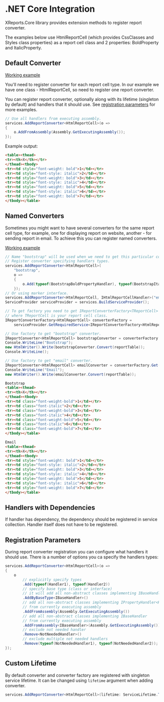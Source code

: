 # .NET Core Integration

XReports.Core library provides extension methods to register report converter.

The examples below use HtmlReportCell (which provides CssClasses and Styles class properties) as a report cell class and 2 properties: BoldProperty and ItalicProperty.

## Default Converter

[Working example](samples/net-core-integration/XReports.DocsSamples.NetCoreIntegration.DefaultConverter)

You'll need to register converter for each report cell type. In our example we have one class - HtmlReportCell, so need to register one report converter.

You can register report converter, optionally along with its lifetime (singleton by default) and handlers that it should use. See [registration parameters](#registration-parameters) for more examples.

```c#
// Use all handlers from executing assembly.
services.AddReportConverter<HtmlReportCell>(o =>
{
    o.AddFromAssembly(Assembly.GetExecutingAssembly());
});
```

Example output:

```html
<table><thead>
<tr><th>X</th></tr>
</thead><tbody>
<tr><td style="font-weight: bold">1</td></tr>
<tr><td style="font-style: italic">2</td></tr>
<tr><td style="font-weight: bold">3</td></tr>
<tr><td style="font-style: italic">4</td></tr>
<tr><td style="font-weight: bold">5</td></tr>
<tr><td style="font-style: italic">6</td></tr>
<tr><td style="font-weight: bold">7</td></tr>
</tbody></table>
```

## Named Converters

Sometimes you might want to have several converters for the same report cell type, for example, one for displaying report on website, another - for sending report in email. To achieve this you can register named converters.

[Working example](samples/net-core-integration/XReports.DocsSamples.NetCoreIntegration.NamedConverters)

```c#
// Name "bootstrap" will be used when we need to get this particular converter.
// Register converter specifying handlers types.
services.AddReportConverter<HtmlReportCell>(
    "bootstrap",
    o =>
    {
        o.Add(typeof(BootstrapBoldPropertyHandler), typeof(BootstrapItalicPropertyHandler));
    });
// Or using marker interface.
services.AddReportConverter<HtmlReportCell, IHtmlReportCellHandler>("email");
ServiceProvider serviceProvider = services.BuildServiceProvider();

// To get factory you need to get IReportConverterFactory<TReportCell>
// where TReportCell is your report cell class.
IReportConverterFactory<HtmlReportCell> converterFactory =
    serviceProvider.GetRequiredService<IReportConverterFactory<HtmlReportCell>>();

// Use factory to get "bootstrap" converter.
IReportConverter<HtmlReportCell> bootstrapConverter = converterFactory.Get("bootstrap");
Console.WriteLine("Bootstrap");
new HtmlWriter().Write(bootstrapConverter.Convert(reportTable));
Console.WriteLine();

// Use factory to get "email" converter.
IReportConverter<HtmlReportCell> emailConverter = converterFactory.Get("email");
Console.WriteLine("Email");
new HtmlWriter().Write(emailConverter.Convert(reportTable));
```

```html
Bootstrap
<table><thead>
<tr><th>X</th></tr>
</thead><tbody>
<tr><td class="font-weight-bold">1</td></tr>
<tr><td class="font-italic">2</td></tr>
<tr><td class="font-weight-bold">3</td></tr>
<tr><td class="font-italic">4</td></tr>
<tr><td class="font-weight-bold">5</td></tr>
<tr><td class="font-italic">6</td></tr>
<tr><td class="font-weight-bold">7</td></tr>
</tbody></table>

Email
<table><thead>
<tr><th>X</th></tr>
</thead><tbody>
<tr><td style="font-weight: bold">1</td></tr>
<tr><td style="font-style: italic">2</td></tr>
<tr><td style="font-weight: bold">3</td></tr>
<tr><td style="font-style: italic">4</td></tr>
<tr><td style="font-weight: bold">5</td></tr>
<tr><td style="font-style: italic">6</td></tr>
<tr><td style="font-weight: bold">7</td></tr>
</tbody></table>
```

## Handlers with Dependencies

If handler has dependency, the dependency should be registered in service collection. Handler itself does not have to be registered.

## Registration Parameters

During report converter registration you can configure what handlers it should use. There is a number of options you ca specify the handlers types:

```c#
services.AddReportConverter<HtmlReportCell>(o =>
{
    o
        // explicitly specify types
        .Add(typeof(Handler1), typeof(Handler2))
        // specify base type (class or interface)
        // it will add all non-abstract classes implementing IBaseHandler from all loaded assemblies
        .AddByBaseType<IBaseHandler>()
        // add all non-abstract classes implementing IPropertyHandler<HtmlReportCell>
        // from currently executing assembly
        .AddFromAssembly(Assembly.GetExecutingAssembly())
        // add all non-abstract classes implementing IBaseHandler
        // from currently executing assembly
        .AddFromAssembly<IBaseHandler>(Assembly.GetExecutingAssembly())
        // exclude not needed handler
        .Remove<NotNeededHandler>()
        // exclude multiple not needed handlers
        .Remove(typeof(NotNeededHandler1), typeof(NotNeededHandler2));
});
```

## Custom Lifetime

By default converter and converter factory are registered with singleton service lifetime. It can be changed using `lifetime` argument when adding converter.

```c#
services.AddReportConverter<HtmlReportCell>(lifetime: ServiceLifetime.Transient);
```
